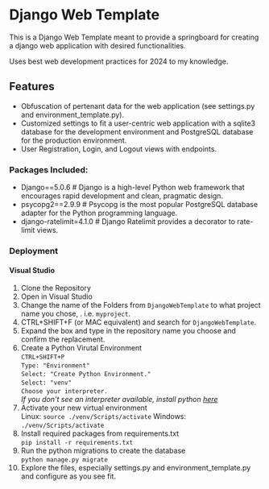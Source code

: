 # Django Web Template
This is a Django Web Template meant to provide a springboard for creating a django web application with desired functionalities.

Uses best web development practices for 2024 to my knowledge.

## Features

- Obfuscation of pertenant data for the web application (see settings.py and environment_template.py).
- Customized settings to fit a user-centric web application with a sqlite3 database for the development environment and PostgreSQL database for the production environment.
- User Registration, Login, and Logout views with endpoints.

### Packages Included:
- Django==5.0.6 # Django is a high-level Python web framework that encourages rapid development and clean, pragmatic design.
- psycopg2==2.9.9 # Psycopg is the most popular PostgreSQL database adapter for the Python programming language.
- django-ratelimit=4.1.0 # Django Ratelimit provides a decorator to rate-limit views. 

### Deployment

#### Visual Studio
1. Clone the Repository
2. Open in Visual Studio
3. Change the name of the Folders from `DjangoWebTemplate` to what project name you chose, . i.e. `myproject`.
4. CTRL+SHIFT+F (or MAC equivalent) and search for `DjangoWebTemplate`.
5. Expand the box and type in the repository name you choose and confirm the replacement.
6. Create a Python Virutal Environment <br />
    `CTRL+SHIFT+P` <br />
    `Type: "Environment"` <br />
    `Select: "Create Python Environment."` <br />
    `Select: "venv"` <br />
    `Choose your interpreter.` <br />
      *If you don't see an interpreter available, install python [here](https://www.python.org/downloads/)*
7. Activate your new virtual environment <br />
    Linux: `source ./venv/Scripts/activate`
    Windows: `./venv/Scripts/activate` 
8. Install required packages from requirements.txt <br />
`pip install -r requirements.txt` <br />
9. Run the python migrations to create the database <br />
`python manage.py migrate`
10. Explore the files, especially settings.py and environment_template.py and configure as you see fit.





